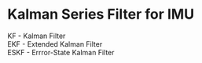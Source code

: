 # Kalman Series Filter for IMU

KF - Kalman Filter <br>
EKF - Extended Kalman Filter <br>
ESKF - Errror-State Kalman Filter <br>